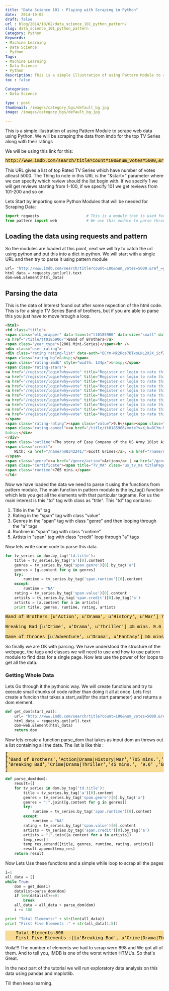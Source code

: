 ```yaml
---
title: "Data Science 101 : Playing with Scraping in Python"
date:  2014-10-02
draft: false
url : blog/2014/10/02/data_science_101_python_pattern/
slug: data_science_101_python_pattern
Category: Python
Keywords:
- Machine Learning
- Data Science
- Python
Tags:
- Machine Learning
- Data Science
- Python
description: This is a simple illustration of using Pattern Module to scrape web data using Python. We will be scraping the data from imdb for the top TV Series along with their ratings
toc : false

Categories:
- Data Science

type : post
thumbnail: /images/category_bgs/default_bg.jpg
image: /images/category_bgs/default_bg.jpg

---
```


This is a simple illustration of using Pattern Module to scrape web data using Python. We will be scraping the data from imdb for the top TV Series along with their ratings

We will be using this link for this:

<pre style="font-family:courier new,monospace; background-color:#f6c6529c; color:#000000">
http://www.imdb.com/search/title?count=100&num_votes=5000,&ref_=gnr_tv_hr&sort=user_rating,desc&start=1&title_type=tv_series,mini_series
</pre>

This URL gives a list of top Rated TV Series which have number of votes atleast 5000. The Thing to note in this URL is the "&start=" parameter where we can specify which review should the list begin with. If we specify 1 we will get reviews starting from 1-100, if we specify 101 we get reviews from 101-200 and so on.

Lets Start by importing some Python Modules that will be needed for Scraping Data:

``` py
import requests                     # This is a module that is used for getting html data from a webpage in the text format
from pattern import web             # We use this module to parse through the dtaa that we loaded using requests
```

## Loading the data using requests and pattern
So the modules are loaded at this point, next we will try to catch the url using python and put this into a dict in python. We will start with a single URL and then try to parse it using pattern module


```py
url= "http://www.imdb.com/search/title?count=100&num_votes=5000,&ref_=gnr_tv_hr&sort=user_rating,desc&start=1&title_type=tv_series,mini_series"
html_data = requests.get(url).text
dom=web.Element(html_data)
```

## Parsing the data
This is the data of Interest found out after some nspection of the html code. This is for a single TV Series Band of brothers, but if you are able to parse this you just have to move hrough a loop.

``` html
<html>
<td class="title">
<span class="wlb_wrapper" data-tconst="tt0185906" data-size="small" data-caller-name="search"></span>
<a href="/title/tt0185906/">Band of Brothers</a>
<span class="year_type">(2001 Mini-Series)</span><br />
<div class="user_rating">
<div class="rating rating-list" data-auth="BCYm-Mk2Ros7BTxsLNL2XJX_icfZVahNr1bE9-5Ajb2N3381yxcaNN4ZQqyrX7KgEFGqHWmwv10lv7lAnXyC8CCkh9hPqQfzwVTumCeRzjpnndW4_ft97qQkBYLUvFxYnFgR" id="tt0185906|imdb|9.6|9.6|advsearch" data-ga-identifier="advsearch" title="Users rated this 9.6/10 (156,073 votes) - click stars to rate">
<span class="rating-bg">&nbsp;</span>
<span class="rating-imdb" style="width: 134px">&nbsp;</span>
<span class="rating-stars">
<a href="/register/login?why=vote" title="Register or login to rate this title" rel="nofollow"><span>1</span></a>
<a href="/register/login?why=vote" title="Register or login to rate this title" rel="nofollow"><span>2</span></a>
<a href="/register/login?why=vote" title="Register or login to rate this title" rel="nofollow"><span>3</span></a>
<a href="/register/login?why=vote" title="Register or login to rate this title" rel="nofollow"><span>4</span></a>
<a href="/register/login?why=vote" title="Register or login to rate this title" rel="nofollow"><span>5</span></a>
<a href="/register/login?why=vote" title="Register or login to rate this title" rel="nofollow"><span>6</span></a>
<a href="/register/login?why=vote" title="Register or login to rate this title" rel="nofollow"><span>7</span></a>
<a href="/register/login?why=vote" title="Register or login to rate this title" rel="nofollow"><span>8</span></a>
<a href="/register/login?why=vote" title="Register or login to rate this title" rel="nofollow"><span>9</span></a>
<a href="/register/login?why=vote" title="Register or login to rate this title" rel="nofollow"><span>10</span></a>
</span>
<span class="rating-rating"><span class="value">9.6</span><span class="grey">/</span><span class="grey">10</span></span>
<span class="rating-cancel"><a href="/title/tt0185906/vote?v=X;k=BCYm-Mk2Ros7BTxsLNL2XJX_icfZVahNr1bE9-5Ajb2N3381yxcaNN4ZQqyrX7KgEFGqHWmwv10lv7lAnXyC8CCkh9hPqQfzwVTumCeRzjpnndW4_ft97qQkBYLUvFxYnFgR" title="Delete" rel="nofollow"><span>X</span></a></span>
&nbsp;</div>
</div>
<span class="outline">The story of Easy Company of the US Army 101st Airborne division and their mission in WWII Europe from Operation Overlord through V-J Day.</span>
<span class="credit">
    With: <a href="/name/nm0342241/">Scott Grimes</a>, <a href="/name/nm0500614/">Matthew Leitch</a>, <a href="/name/nm0507073/">Damian Lewis</a>
</span>
<span class="genre"><a href="/genre/action">Action</a> | <a href="/genre/drama">Drama</a> | <a href="/genre/history">History</a> | <a href="/genre/war">War</a></span>
<span class="certificate"><span title="TV_MA" class="us_tv_ma titlePageSprite"></span></span>
<span class="runtime">705 mins.</span>
</td>
```

Now we have loaded the data we need to parse it using the functions from pattern module.
The main function in pattern module is the by_tag() function which lets you get all the elements with that particular tagname.
For us the main interest is this "td" tag with class as "title". This "td" tag contains:

1. Title in the "a" tag
2. Rating in the "span" tag with class "value"
3. Genres in the "span" tag with class "genre" and then looping through the "a" tags
4. Runtime in "span" tag with class "runtime"
5. Artists in "span" tag with class "credit" loop through "a" tags

Now lets write some code to parse this data.

```py
for tv_series in dom.by_tag('td.title'):    
    title = tv_series.by_tag('a')[0].content
    genres = tv_series.by_tag('span.genre')[0].by_tag('a')
    genres = [g.content for g in genres]
    try:
        runtime = tv_series.by_tag('span.runtime')[0].content
    except:
        runtime = "NA"
    rating = tv_series.by_tag('span.value')[0].content
    artists = tv_series.by_tag('span.credit')[0].by_tag('a')
    artists = [a.content for a in artists]
    print title, genres, runtime, rating, artists

```

<pre style="font-family:courier new,monospace; background-color:#f6c6529c; color:#000000">Band of Brothers [u'Action', u'Drama', u'History', u'War'] 705 mins. 9.6 [u'Scott Grimes', u'Matthew Leitch', u'Damian Lewis']

Breaking Bad [u'Crime', u'Drama', u'Thriller'] 45 mins. 9.6 [u'Bryan Cranston', u'Aaron Paul', u'Anna Gunn']

Game of Thrones [u'Adventure', u'Drama', u'Fantasy'] 55 mins. 9.5 [u'Lena Headey', u'Peter Dinklage', u'Maisie Williams']</pre>

So finally we are OK with parsing. We have understood the structure of the webpage, the tags and classes we will need to use and how to use pattern module to find data for a single page. Now lets use the power of for loops to get all the data.

### Getting Whole Data

Lets Go through it the pythonic way. We will create functions and try to execute small chunks of code rather than doing it all at once.
Lets first create a funcion that takes a start_val(for the start parameter) and returns a dom element.

```py
def get_dom(start_val):
    url= "http://www.imdb.com/search/title?count=100&num_votes=5000,&ref_=gnr_tv_hr&sort=user_rating,desc&start="+str(start_val)+"&title_type=tv_series,mini_series"
    html_data = requests.get(url).text
    dom=web.Element(html_data)
    return dom
```


Now lets create a function parse_dom that takes as input dom an throws out a list containing all the data. The list is like this :
<pre style="font-family:courier new,monospace; background-color:#f6c6529c; color:#000000">
[
['Band of Brothers','Action|Drama|History|War','705 mins.','9.6','Scott Grimes|Matthew Leitch|Damian Lewis'],
['Breaking Bad','Crime|Drama|Thriller','45 mins.', '9.6' ,'Bryan Cranston|Aaron Paul|Anna Gunn'],.....
]
</pre>

```py
def parse_dom(dom):
    result=[]
    for tv_series in dom.by_tag('td.title'):    
        title = tv_series.by_tag('a')[0].content
        genres = tv_series.by_tag('span.genre')[0].by_tag('a')
        genres = "|".join([g.content for g in genres])
        try:
            runtime = tv_series.by_tag('span.runtime')[0].content
        except:
            runtime = "NA"
        rating = tv_series.by_tag('span.value')[0].content
        artists = tv_series.by_tag('span.credit')[0].by_tag('a')
        artists = "|".join([a.content for a in artists])
        temp_res=[]
        temp_res.extend([title, genres, runtime, rating, artists])
        result.append(temp_res)
    return result
```

Now Lets Use these functions and a simple while loop to scrap all the pages

```py
i=1
all_data = []
while True:
    dom = get_dom(i)
    datalist=parse_dom(dom)
    if len(datalist)==0:
        break
    all_data = all_data + parse_dom(dom)
    i += 100

print "Total Elements:" + str(len(all_data))
print "First Five Elements :" + str(all_data[1:5])
```
<pre style="font-family:courier new,monospace; background-color:#f6c6529c; color:#000000">    Total Elements:898
    First Five Elements :[[u'Breaking Bad', u'Crime|Drama|Thriller', u'45 mins.', u'9.6', u'Bryan Cranston|Aaron Paul|Anna Gunn'], [u'Game of Thrones', u'Adventure|Drama|Fantasy', u'55 mins.', u'9.5', u'Lena Headey|Peter Dinklage|Maisie Williams'], [u'Planet Earth', u'Documentary', u'570 mins.', u'9.5', u'David Attenborough|Sigourney Weaver|Huw Cordey'], [u'Cosmos: A SpaceTime Odyssey', u'Documentary', u'60 mins.', u'9.5', u'Neil deGrasse Tyson|Stoney Emshwiller|Piotr Michael']]
</pre>

Voila!!! The number of elements we had to scrap were 898 and We got all of them. And to tell you, IMDB is one of the worst written HTML's. So that's Great.

In the next part of the tutorial we will run exploratory data analysis on this data using pandas and maplotlib.

Till then keep learning.

<script src="//z-na.amazon-adsystem.com/widgets/onejs?MarketPlace=US&adInstanceId=c4ca54df-6d53-4362-92c0-13cb9977639e"></script>
